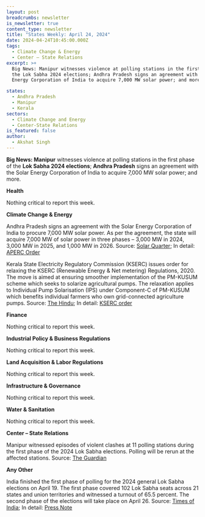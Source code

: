 ```yaml
---
layout: post
breadcrumbs: newsletter
is_newsletter: true
content_type: newsletter
title: "States Weekly: April 24, 2024"
date: 2024-04-24T10:45:00.000Z
tags:
  - Climate Change & Energy
  - Center – State Relations 
excerpt: >+
  Big News: Manipur witnesses violence at polling stations in the first phase of
  the Lok Sabha 2024 elections; Andhra Pradesh signs an agreement with the Solar
  Energy Corporation of India to acquire 7,000 MW solar power; and more.

states:
  - Andhra Pradesh
  - Manipur
  - Kerala
sectors:
  - Climate Change and Energy
  - Center-State Relations
is_featured: false
author:
  - Akshat Singh
---
```

**Big News: Manipur** witnesses violence at polling stations in the first phase of the **Lok Sabha 2024 elections**; **Andhra Pradesh** signs an agreement with the Solar Energy Corporation of India to acquire 7,000 MW solar power; and more.



**Health** 

Nothing critical to report this week.



**Climate Change & Energy**

Andhra Pradesh signs an agreement with the Solar Energy Corporation of India to procure 7,000 MW solar power. As per the agreement, the state will acquire 7,000 MW of solar power in three phases – 3,000 MW in 2024, 3,000 MW in 2025, and 1,000 MW in 2026. Source: [Solar Quarter](https://solarquarter.com/2024/04/13/empowering-agriculture-andhra-pradeshs-solar-energy-revolution-procuring-7000-mw-for-sustainable-power/); In detail: [APERC Order](https://aperc.gov.in/admin/upload/OrderinOPNo.3of2024_12.04.2024.pdf)



Kerala State Electricity Regulatory Commission (KSERC) issues order for relaxing the KSERC (Renewable Energy & Net metering) Regulations, 2020. The move is aimed at ensuring smoother implementation of the PM-KUSUM scheme which seeks to solarize agricultural pumps. The relaxation applies to Individual Pump Solarisation (IPS) under Component-C of PM-KUSUM which benefits individual farmers who own grid-connected agriculture pumps. Source: [The Hindu](https://www.thehindu.com/news/national/kerala/kerala-electricity-regulatory-commission-relaxes-provisions-for-smooth-implementation-of-agriculture-pump-solarisation/article68075744.ece); In detail: [KSERC order](https://www.eqmagpro.com/wp-content/uploads/2024/04/Y7SNaU7eSoO9PSvbcqtPPEiQIwYkYjrKHyzvC4QL_compressed.pdf)

[](https://www.eqmagpro.com/wp-content/uploads/2024/04/Y7SNaU7eSoO9PSvbcqtPPEiQIwYkYjrKHyzvC4QL_compressed.pdf)

**Finance**

Nothing critical to report this week.



**Industrial Policy & Business Regulations**  

Nothing critical to report this week.



**Land Acquisition & Labor Regulations**  

Nothing critical to report this week.



**Infrastructure & Governance**

Nothing critical to report this week.



**Water & Sanitation**

Nothing critical to report this week.



**Center – State Relations** 

Manipur witnessed episodes of violent clashes at 11 polling stations during the first phase of the 2024 Lok Sabha elections. Polling will be rerun at the affected stations. Source: [The Guardian](https://www.theguardian.com/world/2024/apr/22/india-election-2024-rerun-manipur-polling-booths-violence)



**Any Other**

India finished the first phase of polling for the 2024 general Lok Sabha elections on April 19. The first phase covered 102 Lok Sabha seats across 21 states and union territories and witnessed a turnout of 65.5 percent. The second phase of the elections will take place on April 26. Source: [Times of India](https://timesofindia.indiatimes.com/india/turnout-touches-64-in-phase-1-of-lok-sabha-polls-against-66-in-2019/articleshow/109444315.cms); In detail: [Press Note](https://www.eci.gov.in/eci-backend/public/api/download?url=LMAhAK6sOPBp%2FNFF0iRfXbEB1EVSLT41NNLRjYNJJP1KivrUxbfqkDatmHy12e%2Fzye%2BFD1PRcKxhOuiYZ2Ra30zsZVuncZbKMyY%2FE405%2FpscS%2Fh9mmIfBo6XZVb4k%2FLSCSv%2B1yJkuMeCkTzY9fhBvw%3D%3D)
